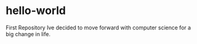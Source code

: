 # hello-world
First Repository
Ive decided to move forward with computer science for a big change in life.
